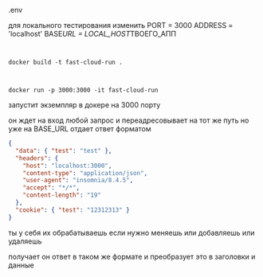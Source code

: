 .env

для локального тестирования изменить PORT = 3000 ADDRESS = 'localhost' BASE*URL = LOCAL_HOST*ТВОЕГО_АПП

```shell


docker build -t fast-cloud-run .
```

```shell


docker run -p 3000:3000 -it fast-cloud-run
```

запустит экземпляр в докере на 3000 порту

он ждет на вход любой запрос и переадресовывает на тот же путь но уже на BASE_URL отдает ответ форматом

```json
{
  "data": { "test": "test" },
  "headers": {
    "host": "localhost:3000",
    "content-type": "application/json",
    "user-agent": "insomnia/8.4.5",
    "accept": "*/*",
    "content-length": "19"
  },
  "cookie": { "test": "12312313" }
}
```

ты у себя их обрабатываешь если нужно меняешь или добавляешь или удаляешь

получает он ответ в таком же формате и преобразует это в заголовки и данные
